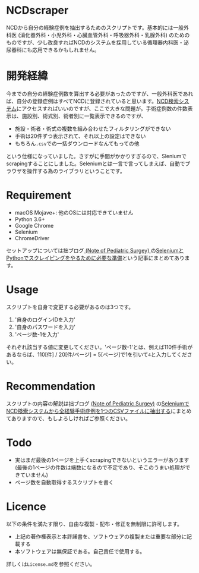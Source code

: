 NCDscraper
====

NCDから自分の経験症例を抽出するためのスクリプトです。基本的には一般外科医 (消化器外科・小児外科・心臓血管外科・呼吸器外科・乳腺外科) のためのものですが、少し改良すればNCDのシステムを採用している循環器内科医・泌尿器科にも応用できるかもしれません。

# 開発経緯
今までの自分の経験症例数を算出する必要があったのですが、一般外科医であれば、自分の登録症例はすべてNCDに登録されていると思います。[NCD検索システム](https://user.ncd.or.jp/member/memberLogin.html)にアクセスすればいいのですが、ここで大きな問題が。手術症例数の件数表示は、施設別、術式別、術者別に一覧表示できるのですが、

* 施設・術者・術式の複数を組み合わせたフィルタリングができない
* 手術は20件ずつ表示されて、それ以上の設定はできない
* もちろん`.csv`での一括ダウンロードなんてもっての他

という仕様になっていました。さすがに手間がかかりすぎるので、Sleniumでscrapingすることにしました。Seleniumとは一言で言ってしまえば、自動でブラウザを操作する為のライブラリということです。

# Requirement
* macOS Mojave+: 他のOSには対応できていません
* Python 3.6+
* Google Chrome
* Selenium
* ChromeDriver

セットアップについては拙ブログ[ (Note of Pediatric Surgey) ](https://www.pediatricsurgery.site/)の[SeleniumとPythonでスクレイピングをやるために必要な準備](https://www.pediatricsurgery.site/entry/2019/12/15/143053)という記事にまとめてあります。

# Usage
スクリプトを自身で変更する必要があるのは3つです。

1. '自身のログインIDを入力'
2. '自身のパスワードを入力'
3. 'ページ数-1を入力'

それぞれ該当する値に変更してください。'ページ数-1'とは、例えば110件手術があるならば、110[件] / 20[件/ページ] = 5[ページ]で1を引いて`4`と入力してください。

# Recommendation
スクリプトの内容の解説は拙ブログ [(Note of Pediatric Surgey)](https://www.pediatricsurgery.site/) の[SeleniumでNCD検索システムから全経験手術症例を1つのCSVファイルに抽出する](https://www.pediatricsurgery.site/entry/2019/12/15/143053)にまとめてありますので、もしよろしければご参照ください。

# Todo
* 実はまだ最後の1ページを上手くscrapingできないというエラーがあります (最後の1ページの件数は端数になるので不定であり、そこのうまい処理ができていません)
* ページ数を自動取得するスクリプトを書く

# Licence
以下の条件を満たす限り、自由な複製・配布・修正を無制限に許可します。
* 上記の著作権表示と本許諾書を、ソフトウェアの複製または重要な部分に記載する
* 本ソフトウェアは無保証である。自己責任で使用する。

詳しくは`License.md`を参照ください。